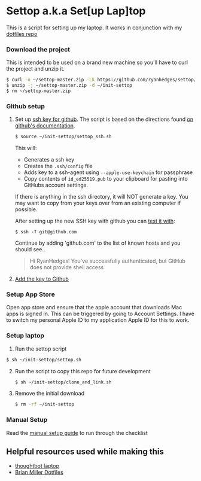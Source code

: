 # Settop a.k.a Set[up Lap]top

This is a script for setting up my laptop. It works in conjunction with my
[dotfiles repo](https://github.com/RyanHedges/dotfiles)

### Download the project
This is intended to be used on a brand new machine so you'll have to curl the
project and unzip it.

```bash
$ curl -o ~/settop-master.zip -Lk https://github.com/ryanhedges/settop/archive/master.zip
$ unzip -j ~/settop-master.zip -d ~/init-settop
$ rm ~/settop-master.zip
```

### Github setup

1. Set up [ssh key for
github](https://help.github.com/articles/which-remote-url-should-i-use/#cloning-with-ssh-urls). The script is based on the directions found [on github's documentation](https://github.com/github/docs/blob/484596a3e1a0adf364f0560c6fce34d8823ea36f/content/authentication/connecting-to-github-with-ssh/generating-a-new-ssh-key-and-adding-it-to-the-ssh-agent.md).

   ```bash
   $ source ~/init-settop/settop_ssh.sh
   ```

   This will:
    * Generates a ssh key
    * Creates the `.ssh/config` file
    * Adds key to a ssh-agent using `--apple-use-keychain` for passphrase
    * Copy contents of `id_ed25519.pub` to your clipboard for pasting into GitHubs
      account settings.

   If there is anything in the ssh directory, it will NOT generate a key. You may want to copy from your keys over from an existing computer if possible.

    After setting up the new SSH key with github you can [test it
with](https://docs.github.com/en/authentication/connecting-to-github-with-ssh/testing-your-ssh-connection):
    ```
    $ ssh -T git@github.com
    ```
    Continue by adding 'github.com' to the list of known hosts and you should
see..
    > Hi RyanHedges! You've successfully authenticated, but GitHub does not
    > provide shell access

2. [Add the key to
Github](https://help.github.com/articles/adding-a-new-ssh-key-to-your-github-account/)

### Setup App Store

Open app store and ensure that the apple account that downloads Mac apps is
signed in. This can be triggered by going to Account Settings. I have to switch
my personal Apple ID to my application Apple ID for this to work.

### Setup laptop

1. Run the settop script

  ```bash
  $ sh ~/init-settop/settop.sh
  ```

2. Run the script to copy this repo for future development

    ```bash
    $ sh ~/init-settop/clone_and_link.sh
    ```

3. Remove the initial download

    ```bash
    $ rm -rf ~/init-settop
    ```

### Manual Setup

Read the [manual setup guide](manual_setup.md) to run through the checklist

## Helpful resources used while making this
- [thoughtbot laptop](https://github.com/thoughtbot/laptop)
- [Brian Miller Dotfiles](https://github.com/BRIMIL01/dotfiles)
